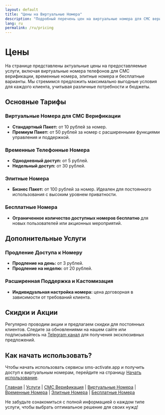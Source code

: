 ```yaml
---
layout: default
title: "Цены на Виртуальные Номера"
description: "Подробный перечень цен на виртуальные номера для СМС верификации и других услуг."
lang: ru
permalink: /ru/pricing
---
```


# Цены

На странице представлены актуальные цены на предоставляемые услуги, включая виртуальные номера телефонов для СМС верификации, временные номера, элитные номера и бесплатные варианты. Мы стремимся предложить максимально выгодные условия для каждого клиента, учитывая различные потребности и бюджеты.

## Основные Тарифы

### Виртуальные Номера для СМС Верификации
- **Стандартный Пакет:** от 10 рублей за номер.
- **Премиум Пакет:** от 50 рублей за номер с расширенными функциями управления и поддержкой.

### Временные Телефонные Номера
- **Однодневный доступ:** от 5 рублей.
- **Недельный доступ:** от 30 рублей.

### Элитные Номера
- **Бизнес Пакет:** от 100 рублей за номер. Идеален для постоянного использования с высоким уровнем приватности.

### Бесплатные Номера
- **Ограниченное количество доступных номеров бесплатно** для новых пользователей или акционных мероприятий.

## Дополнительные Услуги

### Продление Доступа к Номеру
- **Продление на день:** от 3 рублей.
- **Продление на неделю:** от 20 рублей.

### Расширенная Поддержка и Кастомизация
- **Индивидуальная настройка номера:** цена договорная в зависимости от требований клиента.

## Скидки и Акции

Регулярно проводим акции и предлагаем скидки для постоянных клиентов. Следите за обновлениями на нашем сайте или подписывайтесь на [Telegram канал](https://t.me/PrivatePhoneBot) для получения эксклюзивных предложений.

## Как начать использовать?

Чтобы начать использовать сервисы sms-activate.app и получить доступ к виртуальным номерам, перейдите на страницу [Начать использование](/ru/get-started).

[Главная](/ru/) | [Услуги](/ru/services) | [СМС Верификация](/ru/sms-verification) | [Виртуальные Номера](/ru/virtual-phone-numbers) | [Временные Номера](/ru/temporary-phone-numbers) | [Элитные Номера](/ru/elite-phone-numbers) | [Бесплатные Номера](/ru/free-phone-numbers)

Не забудьте ознакомиться с полной информацией о каждом типе услуги, чтобы выбрать оптимальное решение для своих нужд!
